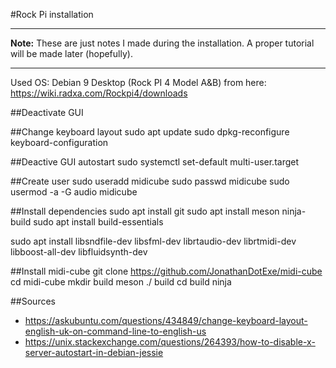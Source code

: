 #Rock Pi installation

---
**Note:** These are just notes I made during the installation. A proper tutorial will be made later (hopefully).

---

Used OS: Debian 9 Desktop (Rock PI 4 Model A&B) from here: https://wiki.radxa.com/Rockpi4/downloads

##Deactivate GUI


##Change keyboard layout
sudo apt update
sudo dpkg-reconfigure keyboard-configuration

##Deactive GUI autostart
sudo systemctl set-default multi-user.target

##Create user
sudo useradd midicube
sudo passwd midicube
sudo usermod -a -G audio midicube

##Install dependencies
sudo apt install git
sudo apt install meson ninja-build
sudo apt install build-essentials

sudo apt install libsndfile-dev libsfml-dev librtaudio-dev librtmidi-dev libboost-all-dev libfluidsynth-dev

##Install midi-cube
git clone https://github.com/JonathanDotExe/midi-cube
cd midi-cube
mkdir build
meson ./ build
cd build
ninja



##Sources
* https://askubuntu.com/questions/434849/change-keyboard-layout-english-uk-on-command-line-to-english-us
* https://unix.stackexchange.com/questions/264393/how-to-disable-x-server-autostart-in-debian-jessie
